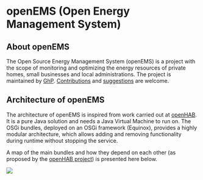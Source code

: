 # openEMS (Open Energy Management System)

## About openEMS
The Open Source Energy Management System (openEMS) is a project with the scope of monitoring and optimizing the energy resources of private homes, small businesses and local administrations. The project is maintained by [GhP](http://www.ghp.tech). [Contributions](https://github.com/GhPTech/openEMS) and [suggestions](http://www.ghp.tech/#contact) are welcome.

## Architecture of openEMS
The architecture of openEMS is inspired from work carried out at [openHAB](http://www.openhab.org). It is a pure Java solution and needs a Java Virtual Machine to run on. The OSGi bundles, deployed on an OSGi framework (Equinox), provides a highly modular architecture, which allows adding and removing functionality during runtime without stopping the service.

A map of the main bundles and how they depend on each other (as proposed by the [openHAB project](https://github.com/openhab/openhab/wiki)) is presented here below.

![](https://raw.githubusercontent.com/ghpopovici/openEMS/master/doc/architecture_openEMS.png)

